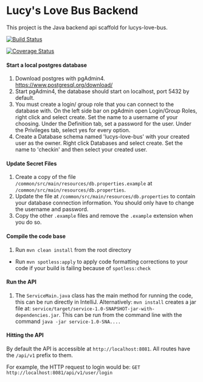 # Lucy's Love Bus Backend

This project is the Java backend api scaffold for lucys-love-bus.

[![Build Status](https://travis-ci.org/Code-4-Community/speak-for-the-trees-backend.svg?branch=master)](https://travis-ci.org/Code-4-Community/speak-for-the-trees-backend)

[![Coverage Status](https://coveralls.io/repos/github/Code-4-Community/speak-for-the-trees-backend/badge.svg?branch=master)](https://coveralls.io/github/Code-4-Community/speak-for-the-trees-backend?branch=master)


#### Start a local postgres database
1. Download postgres with pgAdmin4. https://www.postgresql.org/download/
2. Start pgAdmin4, the database should start on localhost, port 5432 by default.
3. You must create a login/ group role that you can connect to the database with.
On the left side bar on pgAdmin open Login/Group Roles, right click and select create.
Set the name to a username of your choosing.
Under the Definition tab, set a password for the user.
Under the Privileges tab, select yes for every option.
4. Create a Database schema named 'lucys-love-bus' with your created user as the owner.
Right click Databases and select create.
Set the name to 'checkin' and then select your created user.

#### Update Secret Files
1. Create a copy of the file `/common/src/main/resources/db.properties.example` at `/common/src/main/resources/db.properties`.
2. Update the file at `/common/src/main/resources/db.properties` to contain your database connection information.
You should only have to change the username and password.
3. Copy the other `.example` files and remove the `.example` extension when you do so.

#### Compile the code base
1. Run `mvn clean install` from the root directory
  - Run `mvn spotless:apply` to apply code formatting corrections to your code if 
  your build is failing because of `spotless:check`

#### Run the API
1. The `ServiceMain.java` class has the main method for running the code, this can be run directly in IntelliJ.
Alternatively: `mvn install` creates a jar file at:
`service/target/service-1.0-SNAPSHOT-jar-with-dependencies.jar`.
This can be run from the command line with the command `java -jar service-1.0-SNA....`

#### Hitting the API
By default the API is accessible at `http://localhost:8081`. All routes
have the `/api/v1` prefix to them.

For example, the HTTP request to login would be:
`GET http://localhost:8081/api/v1/user/login`
